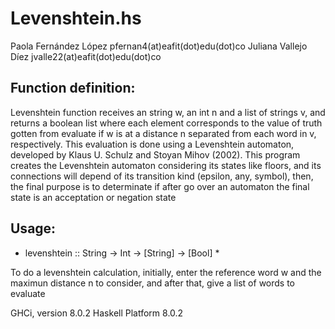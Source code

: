 # Levenshtein.hs

Paola Fernández López
pfernan4(at)eafit(dot)edu(dot)co
Juliana Vallejo Díez 
jvalle22(at)eafit(dot)edu(dot)co

## Function definition:

Levenshtein function receives an string w, an int n and a list of strings v, and
returns a boolean list where each element corresponds to the value of truth 
gotten from evaluate if w is at a distance n separated from each word in v, 
respectively. This evaluation is done using a Levenshtein automaton, developed
by Klaus U. Schulz and Stoyan Mihov (2002). 
This program creates the Levenshtein automaton considering its states like 
floors, and its connections will depend of its transition kind (epsilon, any, 
symbol), then, the final purpose is to determinate if after go over an automaton 
the final state is an acceptation or negation state

## Usage:

* levenshtein :: String -> Int -> [String] -> [Bool] *

To do a levenshtein calculation, initially, enter the reference word w and the 
maximun distance n to consider, and after that, give a list of words to evaluate


GHCi, version 8.0.2
Haskell Platform 8.0.2

